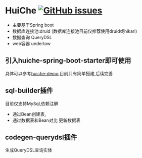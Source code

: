 # HuiChe [![GitHub issues](https://img.shields.io/travis/jmjlbmn/huiche.svg?style=flat-square)](https://github.com/jmjlbmn/huiche/travis)
- 主要基于Spring boot
- 数据库连接池:druid (数据库连接池目前仅推荐使用druid或hikari)
- 数据查询 QueryDSL
- web容器 undertow

## 引入huiche-spring-boot-starter即可使用
具体可以参考[huiche-demo](https://github.com/jmjlbmn/huiche/tree/master/huiche-demo),目前只有简单搭建,后续完善


## sql-builder插件
目前仅支持MySql,依赖注解
- 通过Bean创建表,
- 通过数据表和Bean对比 更新数据表 

## codegen-querydsl插件
生成QueryDSL查询实体
